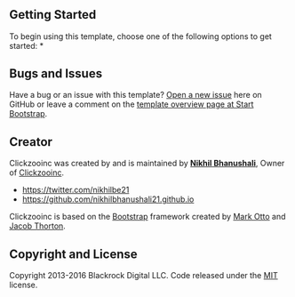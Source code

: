 #
## Getting Started

To begin using this template, choose one of the following options to get started:
*
## Bugs and Issues

Have a bug or an issue with this template? [Open a new issue](https://github.com/BlackrockDigital/startbootstrap-scrolling-nav/issues) here on GitHub or leave a comment on the [template overview page at Start Bootstrap](http://startbootstrap.com/template-overviews/scrolling-nav/).

## Creator

Clickzooinc was created by and is maintained by **[Nikhil Bhanushali](http://nikhilbhanushali21.github.io/)**, Owner of [Clickzooinc](http://nikhilbhanushali21.github.io/clickzooinc/).

* https://twitter.com/nikhilbe21
* https://github.com/nikhilbhanushali21.github.io

Clickzooinc is based on the [Bootstrap](http://getbootstrap.com/) framework created by [Mark Otto](https://twitter.com/mdo) and [Jacob Thorton](https://twitter.com/fat).

## Copyright and License

Copyright 2013-2016 Blackrock Digital LLC. Code released under the [MIT](https://github.com/BlackrockDigital/startbootstrap-scrolling-nav/blob/gh-pages/LICENSE) license.
